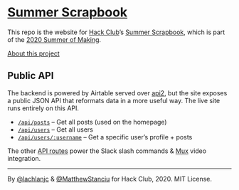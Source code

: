# [Summer Scrapbook](https://scrapbook.hackclub.com/)

This repo is the website for [Hack Club](https://hackclub.com/)’s [Summer Scrapbook](https://scrapbook.hackclub.com/), which is part of the [2020 Summer of Making](https://summer.hackclub.com/).

[About this project](https://scrapbook.hackclub.com/about/)

## Public API

The backend is powered by Airtable served over [api2](https://github.com/hackclub/api2), but the site exposes a public JSON API that reformats data in a more useful way. The live site runs entirely on this API.

- [`/api/posts`](https://scrapbook.hackclub.com/api/posts) – Get all posts (used on the homepage)
- [`/api/users`](https://scrapbook.hackclub.com/api/users) – Get all users
- [`/api/users/:username`](https://scrapbook.hackclub.com/api/users/zrl) – Get a specific user’s profile + posts

The other [API routes](https://nextjs.org/docs/api-routes/introduction) power the Slack slash commands & [Mux](https://mux.com) video integration.

---

By [@lachlanjc](https://lachlanjc.com) & [@MatthewStanciu](https://matthewstanciu.me) for Hack Club, 2020. MIT License.
